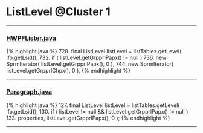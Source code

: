 # ListLevel @Cluster 1

***

### [HWPFLister.java](https://searchcode.com/codesearch/view/97384386/)
{% highlight java %}
728. final ListLevel listLevel = listTables.getLevel( lfo.getLsid(),
732. if ( listLevel.getGrpprlPapx() != null )
736.             new SprmIterator( listLevel.getGrpprlPapx(), 0 ),
744.             new SprmIterator( listLevel.getGrpprlChpx(), 0 ),
{% endhighlight %}

***

### [Paragraph.java](https://searchcode.com/codesearch/view/97384407/)
{% highlight java %}
127. final ListLevel listLevel = listTables.getLevel( lfo.getLsid(),
130. if ( listLevel != null && listLevel.getGrpprlPapx() != null )
133.             properties, listLevel.getGrpprlPapx(), 0 );
{% endhighlight %}

***

